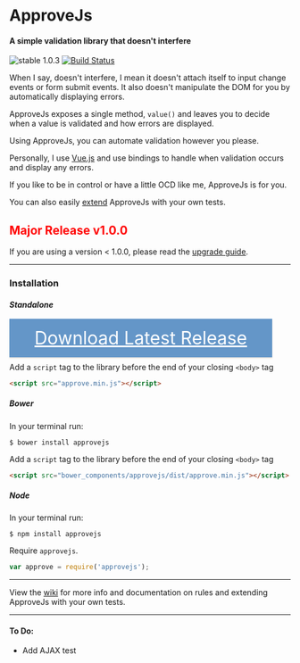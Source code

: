 # ApproveJs
#### A simple validation library that doesn't interfere
![stable 1.0.3](https://img.shields.io/badge/stable-1.0.3-green.svg) [![Build Status](https://travis-ci.org/CharlGottschalk/approvejs.svg?branch=master)](https://travis-ci.org/CharlGottschalk/approvejs)

When I say, doesn't interfere, I mean it doesn't attach itself to input change events or form submit events. It also doesn't manipulate the DOM for you by automatically displaying errors.

ApproveJs exposes a single method, `value()` and leaves you to decide when a value is validated and how errors are displayed.

Using ApproveJs, you can automate validation however you please.

Personally, I use [Vue.js](http://vuejs.org/guide/events.html) and use bindings to handle when validation occurs and display any errors.

If you like to be in control or have a little OCD like me, ApproveJs is for you.

You can also easily [extend](https://github.com/CharlGottschalk/approvejs/wiki/Adding-Your-Own-Tests) ApproveJs with your own tests.

<h2 style="color:#ff0000;">Major Release v1.0.0</h2>

If you are using a version < 1.0.0, please read the [upgrade guide](https://github.com/CharlGottschalk/approvejs/wiki/Upgrade-Guide).

---

### Installation

##### Standalone

<a href="https://github.com/CharlGottschalk/approvejs/releases"
style="color: #fff; background-color: #6496c8; margin: 0 10px 0 0; padding: 15px 45px; font-size: 32px; line-height: 1.8; box-shadow: 0 2px 2px rgba(204, 197, 185, 0.5);"> Download Latest Release </a>

Add a `script` tag to the library before the end of your closing `<body>` tag

```html
<script src="approve.min.js"></script>
```

##### Bower

In your terminal run:

```
$ bower install approvejs
```

Add a `script` tag to the library before the end of your closing `<body>` tag

```html
<script src="bower_components/approvejs/dist/approve.min.js"></script>
```


##### Node

In your terminal run:

```
$ npm install approvejs
```

Require `approvejs`.

```javascript
var approve = require('approvejs');
```

---

View the [wiki](https://github.com/CharlGottschalk/approvejs/wiki) for more info and documentation on rules and extending ApproveJs with your own tests.

---

#### To Do:

- Add AJAX test
